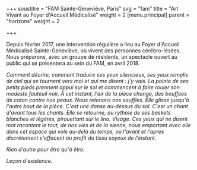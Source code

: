 +++
soustitre = "FAM Sainte-Geneviève, Paris"
svg = "fam"
title = "Art Vivant au Foyer d'Accueil Médicalisé"
weight = 2
[menu.principal]
parent = "horizons"
weight = 2

+++


Depuis février 2017, une intervention régulière a lieu au Foyer d'Accueil Médicalisé Sainte-Geneviève, où vivent des personnes cérébro-lésées. Nous préparons, avec un groupe de résidents, un spectacle ouvert au public qui se présentera au sein du FAM, en avril 2018.

*Comment décrire, comment traduire ses yeux silencieux, ses yeux remplis de ciel qui se tournent vers moi et qui me disent : j'y vais. La pointe de ses petits pieds prennent appui sur le sol et commencent à faire rouler son modeste fauteuil noir. À cet instant, l'air de la pièce change, des bouffées de coton contre nos peaux. Nous retenons nos souffles. Elle glisse jusqu'à l'autre bout de la pièce. C'est une danse au-dessus du sol. C'est un chant d'avant tous les chants. Elle se retourne, au rythme de ses baskets blanches et lègères, pirouettant sur le lino. Visage. Ces yeux qui ne disent mot racontent le tout, de nos vies et de la sienne, nous emportant avec elle dans cet espace qui vole au-delà du temps, où l'avant et l'après discrètement s'effacent au profit du tissu soyeux de l'instant.*

*Rien d'autre pour être qu'à être.*

*Leçon d'existence.*